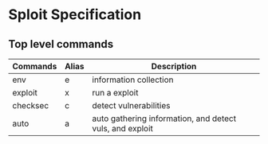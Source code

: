 # Sploit Specification

## Top level commands

| Commands | Alias | Description |
| --- | --- | --- |
| env | e | information collection |
| exploit | x | run a exploit |
| checksec | c | detect vulnerabilities |
| auto | a | auto gathering information, and detect vuls, and exploit |